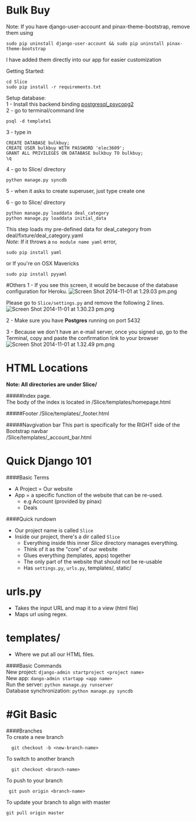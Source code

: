 Bulk Buy
=====================

Note: If you have django-user-account and pinax-theme-bootstrap, remove them using   

    sudo pip uninstall django-user-account && sudo pip uninstall pinax-theme-bootstrap
    
I have added them directly into our app for easier customization

Getting Started:

    cd Slice
    sudo pip install -r requirements.txt

Setup database:    
1 - Install this backend binding
[postgresql_psycopg2](http://initd.org/psycopg/)    
2 - go to terminal/command line   
  
    psql -d template1

3 - type in    

    CREATE DATABASE bulkbuy;    
    CREATE USER bulkbuy WITH PASSWORD 'elec3609';    
    GRANT ALL PRIVILEGES ON DATABASE bulkbuy TO bulkbuy;    
    \q    

4 - go to Slice/ directory    

    python manage.py syncdb    

5 - when it asks to create superuser, just type create one    

6 - go to Slice/ directory    

    python manage.py loaddata deal_category  
    python manage.py loaddata initial_data
 

This step loads my pre-defined data for deal_category from
deal/fixture/deal_category.yaml    
*Note*: If it throws a `no module name yaml` error,  

    sudo pip install yaml    

or If you're on OSX Mavericks

    sudo pip install pyyaml    


#Others
1 - If you see this screen, it would be because of the database configuration for Heroku.
![Screen Shot 2014-11-01 at 1.29.03 pm.png](https://bitbucket.org/repo/XGAX6y/images/2892636378-Screen%20Shot%202014-11-01%20at%201.29.03%20pm.png)

Please go to `Slice/settings.py` and remove the following 2 lines.
![Screen Shot 2014-11-01 at 1.30.23 pm.png](https://bitbucket.org/repo/XGAX6y/images/3852973062-Screen%20Shot%202014-11-01%20at%201.30.23%20pm.png)

2 - Make sure you have **Postgres** running on port 5432

3 - Because we don't have an e-mail server, once you signed up, go to the Terminal,  copy and paste the confirmation link to your browser
![Screen Shot 2014-11-01 at 1.32.49 pm.png](https://bitbucket.org/repo/XGAX6y/images/3609837378-Screen%20Shot%202014-11-01%20at%201.32.49%20pm.png)


HTML Locations
===============
**Note: All directories are under Slice/**

#####Index page.    
The body of the index is located in 
/Slice/templates/homepage.html

#####Footer
/Slice/templates/_footer.html

#####Navgivation bar
This part is specifically for the RIGHT side of the Bootstrap navbar    
/Slice/templates/_account_bar.html


Quick Django 101
===============
####Basic Terms
- A Project = Our website
- App = a specific function of the website that can be re-used.
  - e.g Account (provided by pinax)
  - Deals    

####Quick rundown   
- Our project name is called `Slice`   
- Inside our project, there's a dir called `Slice`   
  - Everything inside this inner *Slice* directory manages everything. 
  - Think of it as the "core" of our website
  - Glues everything (templates, apps) together    
  - The only part of the website that should not be re-usable   
  - Has `settings.py`, `urls.py`, templates/, static/

urls.py
=======
- Takes the input URL and map it to a view (html file)  
- Maps url using regex.  

templates/    
==========
- Where we put all our HTML files. 

####Basic Commands    
New project:   `django-admin startproject <project name>`    
New app:    `dango-admin startapp <app name>`    
Run the server:   `python manage.py runserver`    
Database synchronization:     `python manage.py syncdb`     

#Git Basic    
=======
####Branches     
To create a new branch     

      git checkout -b <new-branch-name>   

To switch to another branch    

      git checkout <branch-name>    

To push to your branch     

     git push origin <branch-name>    

To update your branch to align with master    

    git pull origin master